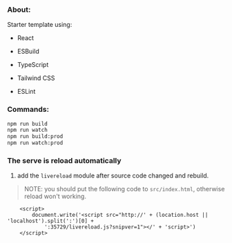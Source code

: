 ### About:

Starter template using:

-   React

-   ESBuild

-   TypeScript

-   Tailwind CSS

-   ESLint

### Commands:

```bash
npm run build
npm run watch
npm run build:prod
npm run watch:prod
```

### The serve is reload automatically

1. add the `livereload` module after source code changed and rebuild.

> NOTE: you should put the following code to `src/index.html`, otherwise reload won't working.
 
```
    <script>
        document.write('<script src="http://' + (location.host || 'localhost').split(':')[0] +
            ':35729/livereload.js?snipver=1"></' + 'script>')
    </script>
```